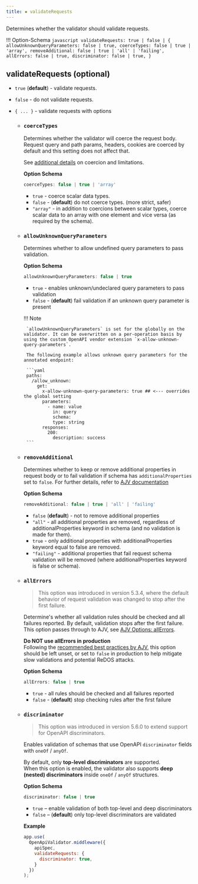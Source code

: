 ```yaml
---
title: ▪️ validateRequests
---
```


Determines whether the validator should validate requests.

!!! Option-Schema
    ```javascript
    validateRequests: true | false | {
        allowUnknownQueryParameters: false | true,
        coerceTypes: false | true | 'array',
        removeAdditional: false | true | 'all' | 'failing',
        allErrors: false | true,
        discriminator: false | true,
    }
    ```

## validateRequests (optional)


- `true` (**default**) - validate requests.
- `false` - do not validate requests.
- `{ ... }` - validate requests with options

    - ### `coerceTypes`

        Determines whether the validator will coerce the request body. Request query and path params, headers, cookies are coerced by default and this setting does not affect that.

        See [additional details](assets/docs/coercion.md) on coercion and limitations.

        **Option Schema**
        ```javascript
        coerceTypes: false | true | 'array'
        ```

        - `true` - coerce scalar data types.
        - `false` - (**default**) do not coerce types. (more strict, safer)
        - `"array"` - in addition to coercions between scalar types, coerce scalar data to an array with one element and vice versa (as required by the schema).

    -  ### `allowUnknownQueryParameters`
        
        Determines whether to allow undefined query parameters to pass validation.

        **Option Schema**
        ```javascript
        allowUnknownQueryParameters: false | true
        ```

        - `true` - enables unknown/undeclared query parameters to pass validation
        - `false` - (**default**) fail validation if an unknown query parameter is present


        !!! Note

            `allowUnknownQueryParameters` is set for the globally on the validator. It can be overwritten on a per-operation basis by using the custom OpenAPI vendor extension `x-allow-unknown-query-parameters`.

            The following example allows unknown query parameters for the annotated endpoint:

            ```yaml
            paths:
              /allow_unknown:
                get:
                  x-allow-unknown-query-parameters: true ## <--- overrides the global setting
                  parameters:
                    - name: value
                      in: query
                      schema:
                      type: string
                  responses:
                    200:
                      description: success
            ```

    -  ### `removeAdditional`
        
        Determines whether to keep or remove additional properties in request body or to fail validation if schema has `additionalProperties` set to `false`. For further details, refer to [AJV documentation](https://ajv.js.org/docs/validation.html#removing-additional-properties)

        **Option Schema**
        ```javascript
        removeAdditional: false | true | 'all' | 'failing'
        ```

        - `false` (**default**) - not to remove additional properties
        - `"all"` - all additional properties are removed, regardless of additionalProperties keyword in schema (and no validation is made for them).
        - `true` - only additional properties with additionalProperties keyword equal to false are removed.
        - `"failing"` - additional properties that fail request schema validation will be removed (where additionalProperties keyword is false or schema).

    - ### `allErrors`

        > This option was introduced in version 5.3.4, where the default behavior of request validation was changed to stop after the first failure.

        Determine's whether all validation rules should be checked and all failures reported. By default, validation stops after the first failure. This option passes through to AJV, see [AJV Options: allErrors](https://ajv.js.org/options.html#allerrors).

        **Do NOT use allErrors in production**  
        Following the [recommended best practices by AJV](https://ajv.js.org/security.html#security-risks-of-trusted-schemas), this option should be left unset, or set to `false` in production to help mitigate slow validations and potential ReDOS attacks.

        **Option Schema**
        ```javascript
        allErrors: false | true
        ```

        - `true` - all rules should be checked and all failures reported
        - `false` - (**default**) stop checking rules after the first failure

    - ### `discriminator`
    
      > This option was introduced in version 5.6.0 to extend support for OpenAPI discriminators.
    
      Enables validation of schemas that use OpenAPI `discriminator` fields with `oneOf` / `anyOf`.
    
      By default, only **top-level discriminators** are supported.  
      When this option is enabled, the validator also supports **deep (nested) discriminators** inside `oneOf` / `anyOf` structures.
    
      **Option Schema**
        ```javascript
        discriminator: false | true
        ```
    
        - `true` – enable validation of both top-level and deep discriminators
        - `false` – (**default**) only top-level discriminators are validated
    
      **Example**
        ```javascript
        app.use(
          OpenApiValidator.middleware({
            apiSpec,
            validateRequests: {
              discriminator: true,
            }
          })
        );
        ```
        
        
